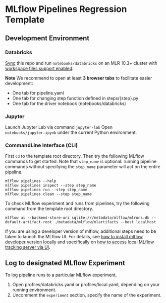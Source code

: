 # MLflow Pipelines Regression Template

## Development Environment

### Databricks

[Sync](https://docs.databricks.com/repos.html) this repo and run `notebooks/databricks` on an MLR 10.3+ cluster with [workspace files support enabled](https://docs.databricks.com/repos.html#work-with-non-notebook-files-in-a-databricks-repo).

**Note** We recommend to open at least **3 browser tabs** to facilitate easier development:
- One tab for pipeline.yaml
- One tab for changing step function defined in steps/{step}.py
- One tab for the driver notebook (notebooks/databricks)

### Jupyter

Launch Jupyter Lab via command `jupyter-lab`
Open `notebooks/jupyter.ipynb` under the current Python environment.

### CommandLine Interface (CLI)

First `cd` to the template root directory. Then try the following MLflow commands to get started.
Note that `step_name` is optional:
running pipeline commands without specifying the `step_name` parameter will act on the entire pipeline.

```
mlflow pipelines --help
mlflow pipelines inspect --step step_name
mlflow pipelines run --step step_name
mlflow pipelines clean --step step_name
```

To check MLflow experiment and runs from pipelines, try the following command from the template root directory.

```
mlflow ui --backend-store-uri sqlite:///metadata/mlflow/mlruns.db --default-artifact-root ./metadata/mlflow/mlartifacts --host localhost
```
If you are using a developer version of mlflow, additional steps need to be taken to launch the MLflow UI.
For details, see
[how to install mlflow developer version locally](https://github.com/mlflow/mlflow/blob/master/CONTRIBUTING.rst#developing-and-testing-mlflow)
and specifically on [how to access local MLflow tracking server via UI](https://github.com/mlflow/mlflow/blob/master/CONTRIBUTING.rst#javascript-and-ui).

## Log to designated MLflow Experiment
To log pipeline runs to a particular MLflow experiment, 
1. Open profiles/databricks.yaml or profiles/local.yaml, depending on your running environment.
2. Uncomment the `experiment` section, specify the name of the experiment.
